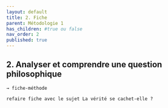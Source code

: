```yaml
---
layout: default
title: 2. Fiche
parent: Métodologie 1
has_children: #true ou false
nav_order: 2
published: true
---
```


## 2. Analyser et comprendre une question philosophique
`→ fiche-méthode`

`refaire fiche avec le sujet La vérité se cachet-elle ?`